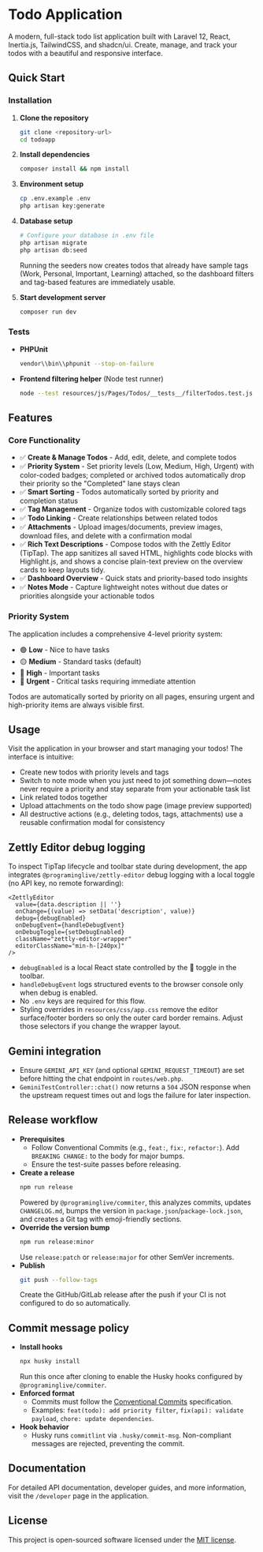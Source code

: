 # Todo Application

A modern, full-stack todo list application built with Laravel 12, React, Inertia.js, TailwindCSS, and shadcn/ui. Create, manage, and track your todos with a beautiful and responsive interface.

## Quick Start

### Installation

1. **Clone the repository**
   ```bash
   git clone <repository-url>
   cd todoapp
   ```

2. **Install dependencies**
   ```bash
   composer install && npm install
   ```

3. **Environment setup**
   ```bash
   cp .env.example .env
   php artisan key:generate
   ```

4. **Database setup**
   ```bash
   # Configure your database in .env file
   php artisan migrate
   php artisan db:seed
   ```
   Running the seeders now creates todos that already have sample tags (Work, Personal, Important, Learning) attached, so the dashboard filters and tag-based features are immediately usable.

5. **Start development server**
   ```bash
   composer run dev
   ```

### Tests

- **PHPUnit**
  ```bash
  vendor\\bin\\phpunit --stop-on-failure
  ```
- **Frontend filtering helper** (Node test runner)
  ```bash
  node --test resources/js/Pages/Todos/__tests__/filterTodos.test.js
  ```

## Features

### Core Functionality
- ✅ **Create & Manage Todos** - Add, edit, delete, and complete todos
- ✅ **Priority System** - Set priority levels (Low, Medium, High, Urgent) with color-coded badges; completed or archived todos automatically drop their priority so the "Completed" lane stays clean
- ✅ **Smart Sorting** - Todos automatically sorted by priority and completion status
- ✅ **Tag Management** - Organize todos with customizable colored tags
- ✅ **Todo Linking** - Create relationships between related todos
- ✅ **Attachments** - Upload images/documents, preview images, download files, and delete with a confirmation modal
- ✅ **Rich Text Descriptions** - Compose todos with the Zettly Editor (TipTap). The app sanitizes all saved HTML, highlights code blocks with Highlight.js, and shows a concise plain-text preview on the overview cards to keep layouts tidy.
- ✅ **Dashboard Overview** - Quick stats and priority-based todo insights
- ✅ **Notes Mode** - Capture lightweight notes without due dates or priorities alongside your actionable todos

### Priority System
The application includes a comprehensive 4-level priority system:
- 🟢 **Low** - Nice to have tasks
- 🟡 **Medium** - Standard tasks (default)
- 🔴 **High** - Important tasks
- 🚨 **Urgent** - Critical tasks requiring immediate attention

Todos are automatically sorted by priority on all pages, ensuring urgent and high-priority items are always visible first.

## Usage

Visit the application in your browser and start managing your todos! The interface is intuitive:

- Create new todos with priority levels and tags
- Switch to note mode when you just need to jot something down—notes never require a priority and stay separate from your actionable task list
- Link related todos together
- Upload attachments on the todo show page (image preview supported)
- All destructive actions (e.g., deleting todos, tags, attachments) use a reusable confirmation modal for consistency

## Zettly Editor debug logging

To inspect TipTap lifecycle and toolbar state during development, the app integrates `@programinglive/zettly-editor` debug logging with a local toggle (no API key, no remote forwarding):

```tsx
<ZettlyEditor
  value={data.description || ''}
  onChange={(value) => setData('description', value)}
  debug={debugEnabled}
  onDebugEvent={handleDebugEvent}
  onDebugToggle={setDebugEnabled}
  className="zettly-editor-wrapper"
  editorClassName="min-h-[240px]"
/>
```

- `debugEnabled` is a local React state controlled by the 🐞 toggle in the toolbar.
- `handleDebugEvent` logs structured events to the browser console only when debug is enabled.
- No `.env` keys are required for this flow.
- Styling overrides in `resources/css/app.css` remove the editor surface/footer borders so only the outer card border remains. Adjust those selectors if you change the wrapper layout.

## Gemini integration

- Ensure `GEMINI_API_KEY` (and optional `GEMINI_REQUEST_TIMEOUT`) are set before hitting the chat endpoint in `routes/web.php`.
- `GeminiTestController::chat()` now returns a `504` JSON response when the upstream request times out and logs the failure for later inspection.

## Release workflow

- **Prerequisites**
  - Follow Conventional Commits (e.g., `feat:`, `fix:`, `refactor:`). Add `BREAKING CHANGE:` to the body for major bumps.
  - Ensure the test-suite passes before releasing.
- **Create a release**
  ```bash
  npm run release
  ```
  Powered by `@programinglive/commiter`, this analyzes commits, updates `CHANGELOG.md`, bumps the version in `package.json`/`package-lock.json`, and creates a Git tag with emoji-friendly sections.
- **Override the version bump**
  ```bash
  npm run release:minor
  ```
  Use `release:patch` or `release:major` for other SemVer increments.
- **Publish**
  ```bash
  git push --follow-tags
  ```
  Create the GitHub/GitLab release after the push if your CI is not configured to do so automatically.

## Commit message policy

- **Install hooks**
  ```bash
  npx husky install
  ```
  Run this once after cloning to enable the Husky hooks configured by `@programinglive/commiter`.
- **Enforced format**
  - Commits must follow the [Conventional Commits](https://www.conventionalcommits.org/) specification.
  - Examples: `feat(todo): add priority filter`, `fix(api): validate payload`, `chore: update dependencies`.
- **Hook behavior**
  - Husky runs `commitlint` via `.husky/commit-msg`. Non-compliant messages are rejected, preventing the commit.

## Documentation

For detailed API documentation, developer guides, and more information, visit the `/developer` page in the application.

## License

This project is open-sourced software licensed under the [MIT license](https://opensource.org/licenses/MIT).
